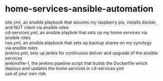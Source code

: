 # home-services-ansible-automation

site.yml, an ansible playbook that secures my raspberry pis, installs docker, and NUT client via ansible roles
<br>
cd-services.yml, an ansible playbok that sets up my home services via ansible roles
<br>
nas.yml, an ansible playbook that sets up backup shares on my synology via ansible roles
<br>
jenkins.yml, sets up jenkis for continuous deliver and upgrade of the ansible services
<br>
jenkinsfile-1, the jenkins pipeline script that builds the Dockerfile which deploys and updates the home services in cd-services.yml
<br>
use at your own risk.
